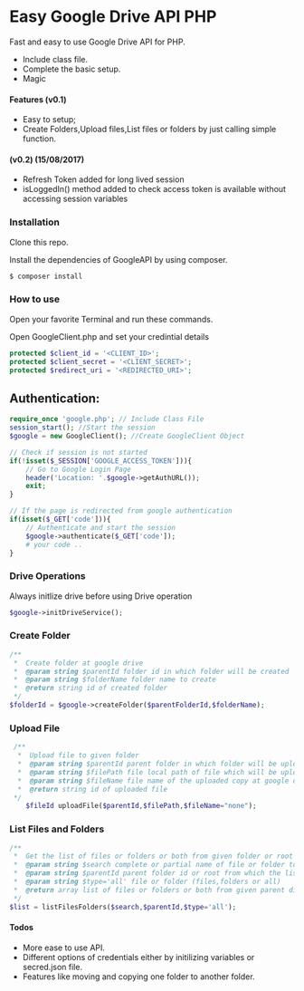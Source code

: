# Easy Google Drive API PHP   



Fast and easy to use Google Drive API for PHP.

  - Include class file.
  - Complete the basic setup.
  - Magic

#### Features (v0.1)

  - Easy to setup;
  - Create Folders,Upload files,List files or folders by just calling simple function.

#### (v0.2) (15/08/2017)

  - Refresh Token added for long lived session
  - isLoggedIn() method added to check access token is available without accessing session variables


### Installation

Clone this repo.

Install the dependencies of GoogleAPI by using composer.

```sh
$ composer install
```

### How to use

Open your favorite Terminal and run these commands.

Open GoogleClient.php and set your credintial details
```php
protected $client_id = '<CLIENT_ID>';
protected $client_secret = '<CLIENT_SECRET>';
protected $redirect_uri = '<REDIRECTED_URI>';
```

## Authentication:

```php
require_once 'google.php'; // Include Class File
session_start(); //Start the session
$google = new GoogleClient(); //Create GoogleClient Object

// Check if session is not started
if(!isset($_SESSION['GOOGLE_ACCESS_TOKEN'])){ 
    // Go to Google Login Page
	header('Location: '.$google->getAuthURL());
	exit;
}

// If the page is redirected from google authentication
if(isset($_GET['code'])){
    // Authenticate and start the session
	$google->authenticate($_GET['code']);
	# your code ..
}
```
### Drive Operations


Always initlize drive before using Drive operation
```php
$google->initDriveService();
```

### Create Folder
```php
/**
 *  Create folder at google drive
 *  @param string $parentId folder id in which folder will be created
 *  @param string $folderName folder name to create
 *  @return string id of created folder
 */
$folderId = $google->createFolder($parentFolderId,$folderName);
```

### Upload File
```php
 /**
  *  Upload file to given folder
  *  @param string $parentId parent folder in which folder will be upload
  *  @param string $filePath file local path of file which will be upload
  *  @param string $fileName file name of the uploaded copy at google drive
  *  @return string id of uploaded file
 */
    $fileId uploadFile($parentId,$filePath,$fileName="none");
```
### List Files and Folders

```php
/**
 *  Get the list of files or folders or both from given folder or root
 *  @param string $search complete or partial name of file or folder to search
 *  @param string $parentId parent folder id or root from which the list of files or folders or both will be generated
 *  @param string $type='all' file or folder (files,folders or all)
 *  @return array list of files or folders or both from given parent directory
 */
$list = listFilesFolders($search,$parentId,$type='all');
```


#### Todos
  - More ease to use API.
  - Different options of credentials either by initilizing variables or secred.json file.
  - Features like moving and copying one folder to another folder.

